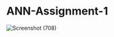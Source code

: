 # ANN-Assignment-1


![Screenshot (708)](https://user-images.githubusercontent.com/56168558/134219813-bf15c041-be0a-4ec7-a394-67f8ce95411f.png)

